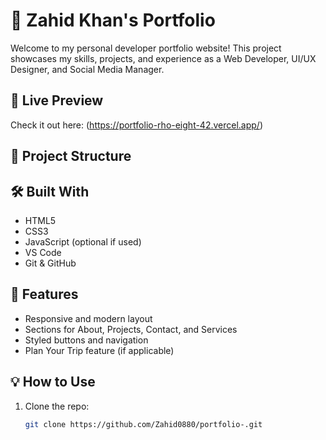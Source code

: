 # 💼 Zahid Khan's Portfolio

Welcome to my personal developer portfolio website! This project showcases my skills, projects, and experience as a Web Developer, UI/UX Designer, and Social Media Manager.

## 🚀 Live Preview

Check it out here: (https://portfolio-rho-eight-42.vercel.app/)

## 📂 Project Structure


## 🛠️ Built With

- HTML5
- CSS3
- JavaScript (optional if used)
- VS Code
- Git & GitHub

## 📸 Features

- Responsive and modern layout
- Sections for About, Projects, Contact, and Services
- Styled buttons and navigation
- Plan Your Trip feature (if applicable)

## 💡 How to Use

1. Clone the repo:
   ```bash
   git clone https://github.com/Zahid0880/portfolio-.git
